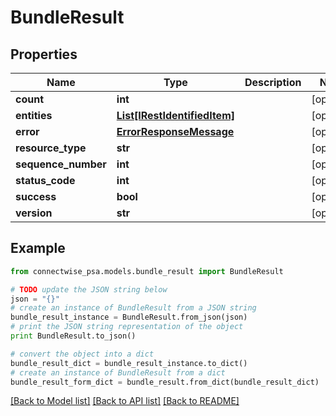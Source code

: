 # BundleResult


## Properties
Name | Type | Description | Notes
------------ | ------------- | ------------- | -------------
**count** | **int** |  | [optional] 
**entities** | [**List[IRestIdentifiedItem]**](IRestIdentifiedItem.md) |  | [optional] 
**error** | [**ErrorResponseMessage**](ErrorResponseMessage.md) |  | [optional] 
**resource_type** | **str** |  | [optional] 
**sequence_number** | **int** |  | [optional] 
**status_code** | **int** |  | [optional] 
**success** | **bool** |  | [optional] 
**version** | **str** |  | [optional] 

## Example

```python
from connectwise_psa.models.bundle_result import BundleResult

# TODO update the JSON string below
json = "{}"
# create an instance of BundleResult from a JSON string
bundle_result_instance = BundleResult.from_json(json)
# print the JSON string representation of the object
print BundleResult.to_json()

# convert the object into a dict
bundle_result_dict = bundle_result_instance.to_dict()
# create an instance of BundleResult from a dict
bundle_result_form_dict = bundle_result.from_dict(bundle_result_dict)
```
[[Back to Model list]](../README.md#documentation-for-models) [[Back to API list]](../README.md#documentation-for-api-endpoints) [[Back to README]](../README.md)


